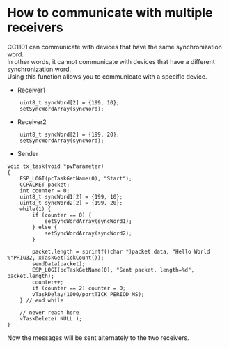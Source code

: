 # How to communicate with multiple receivers

CC1101 can communicate with devices that have the same synchronization word.   
In other words, it cannot communicate with devices that have a different synchronization word.   
Using this function allows you to communicate with a specific device.   

- Receiver1
```
    uint8_t syncWord[2] = {199, 10};
    setSyncWordArray(syncWord);
```

- Receiver2
```
    uint8_t syncWord[2] = {199, 20};
    setSyncWordArray(syncWord);
```

- Sender
```
void tx_task(void *pvParameter)
{
    ESP_LOGI(pcTaskGetName(0), "Start");
    CCPACKET packet;
    int counter = 0;
    uint8_t syncWord1[2] = {199, 10};
    uint8_t syncWord2[2] = {199, 20};
    while(1) {
        if (counter == 0) {
            setSyncWordArray(syncWord1);
        } else {
            setSyncWordArray(syncWord2);
        }

        packet.length = sprintf((char *)packet.data, "Hello World %"PRIu32, xTaskGetTickCount());
        sendData(packet);
        ESP_LOGI(pcTaskGetName(0), "Sent packet. length=%d", packet.length);
        counter++;
        if (counter == 2) counter = 0;
        vTaskDelay(1000/portTICK_PERIOD_MS);
    } // end while

    // never reach here
    vTaskDelete( NULL );
}
```

Now the messages will be sent alternately to the two receivers.
